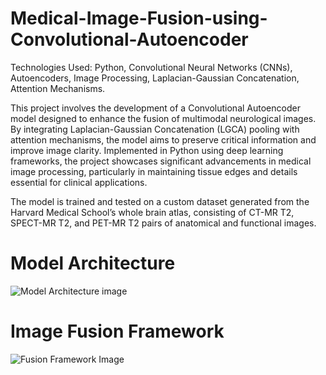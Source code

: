 # Medical-Image-Fusion-using-Convolutional-Autoencoder

Technologies Used: Python, Convolutional Neural Networks (CNNs), Autoencoders, Image Processing, Laplacian-Gaussian Concatenation, Attention Mechanisms. 

This project involves the development of a Convolutional Autoencoder model designed to enhance the fusion of multimodal neurological images. By integrating Laplacian-Gaussian Concatenation (LGCA) pooling with attention mechanisms, the model aims to preserve critical information and improve image clarity. Implemented in Python using deep learning frameworks, the project showcases significant advancements in medical image processing, particularly in maintaining tissue edges and details essential for clinical applications.

The model is trained and tested on a custom dataset generated from the Harvard Medical School’s whole brain atlas, consisting of CT-MR T2, SPECT-MR T2, and PET-MR T2 pairs of anatomical and functional images.

# Model Architecture
![Model Architecture image](https://github.com/user-attachments/assets/3ea74b7d-ca32-4fe8-9b59-a3af9e377453)

# Image Fusion Framework
![Fusion Framework Image](https://github.com/user-attachments/assets/783474a8-a720-4bb5-87fc-2f2c9a27a14e)

